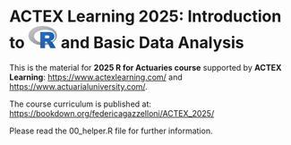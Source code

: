 # ACTEX Learning 2025: Introduction to <img src='images/r-logo.png' style='height:40px;'> and Basic Data Analysis 

This is the material for **2025 R for Actuaries course** supported by **ACTEX Learning**: <https://www.actexlearning.com/> and <https://www.actuarialuniversity.com/>.

The course curriculum is published at: <https://bookdown.org/federicagazzelloni/ACTEX_2025/>

Please read the 00_helper.R file for further information.
